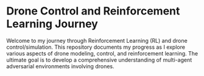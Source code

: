 # Drone Control and Reinforcement Learning Journey
Welcome to my journey through Reinforcement Learning (RL) and drone control/simulation. This repository documents my progress as I explore various aspects of drone modeling, control, and reinforcement learning. The ultimate goal is to develop a comprehensive understanding of multi-agent adversarial environments involving drones.
